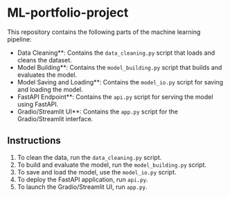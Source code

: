 # ML-portfolio-project

This repository contains the following parts of the machine learning pipeline:

- Data Cleaning**: Contains the `data_cleaning.py` script that loads and cleans the dataset.
- Model Building**: Contains the `model_building.py` script that builds and evaluates the model.
- Model Saving and Loading**: Contains the `model_io.py` script for saving and loading the model.
- FastAPI Endpoint**: Contains the `api.py` script for serving the model using FastAPI.
- Gradio/Streamlit UI**: Contains the `app.py` script for the Gradio/Streamlit interface.

## Instructions

1. To clean the data, run the `data_cleaning.py` script.
2. To build and evaluate the model, run the `model_building.py` script.
3. To save and load the model, use the `model_io.py` script.
4. To deploy the FastAPI application, run `api.py`.
5. To launch the Gradio/Streamlit UI, run `app.py`.
